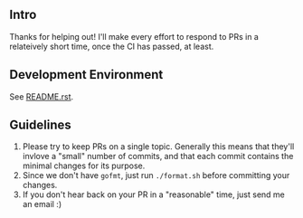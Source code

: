 ## Intro
Thanks for helping out!  I'll make every effort to respond to PRs in a relateively short time, once the CI has passed, at least.

## Development Environment
See [README.rst](README.rst).

## Guidelines
1. Please try to keep PRs on a single topic.  Generally this means that they'll invlove a "small" number of commits, and that each commit contains the minimal changes for its purpose.
2. Since we don't have `gofmt`, just run `./format.sh` before committing your changes.
3. If you don't hear back on your PR in a "reasonable" time, just send me an email :)
